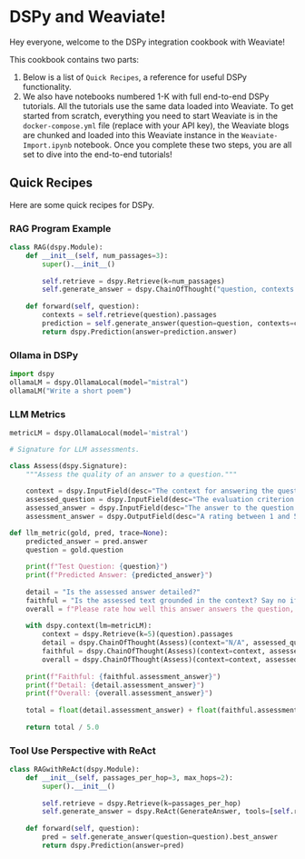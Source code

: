 # DSPy and Weaviate!

Hey everyone, welcome to the DSPy integration cookbook with Weaviate!

This cookbook contains two parts:
1. Below is a list of `Quick Recipes`, a reference for useful DSPy functionality.
2. We also have notebooks numbered 1-K with full end-to-end DSPy tutorials. All the tutorials use the same data loaded into Weaviate. To get started from scratch, everything you need to start Weaviate is in the `docker-compose.yml` file (replace with your API key), the Weaviate blogs are chunked and loaded into this Weaviate instance in the `Weaviate-Import.ipynb` notebook. Once you complete these two steps, you are all set to dive into the end-to-end tutorials!

## Quick Recipes

Here are some quick recipes for DSPy.

### RAG Program Example

```python
class RAG(dspy.Module):
    def __init__(self, num_passages=3):
        super().__init__()
        
        self.retrieve = dspy.Retrieve(k=num_passages)
        self.generate_answer = dspy.ChainOfThought("question, contexts -> answer")
    
    def forward(self, question):
        contexts = self.retrieve(question).passages
        prediction = self.generate_answer(question=question, contexts=contexts
        return dspy.Prediction(answer=prediction.answer)
```

### Ollama in DSPy

```python
import dspy
ollamaLM = dspy.OllamaLocal(model="mistral")
ollamaLM("Write a short poem")
```

### LLM Metrics

```python
metricLM = dspy.OllamaLocal(model='mistral')

# Signature for LLM assessments.

class Assess(dspy.Signature):
    """Assess the quality of an answer to a question."""
    
    context = dspy.InputField(desc="The context for answering the question.")
    assessed_question = dspy.InputField(desc="The evaluation criterion.")
    assessed_answer = dspy.InputField(desc="The answer to the question.")
    assessment_answer = dspy.OutputField(desc="A rating between 1 and 5. Only output the rating and nothing else.")

def llm_metric(gold, pred, trace=None):
    predicted_answer = pred.answer
    question = gold.question
    
    print(f"Test Question: {question}")
    print(f"Predicted Answer: {predicted_answer}")
    
    detail = "Is the assessed answer detailed?"
    faithful = "Is the assessed text grounded in the context? Say no if it includes significant facts not in the context."
    overall = f"Please rate how well this answer answers the question, `{question}` based on the context.\n `{predicted_answer}`"
    
    with dspy.context(lm=metricLM):
        context = dspy.Retrieve(k=5)(question).passages
        detail = dspy.ChainOfThought(Assess)(context="N/A", assessed_question=detail, assessed_answer=predicted_answer)
        faithful = dspy.ChainOfThought(Assess)(context=context, assessed_question=faithful, assessed_answer=predicted_answer)
        overall = dspy.ChainOfThought(Assess)(context=context, assessed_question=overall, assessed_answer=predicted_answer)
    
    print(f"Faithful: {faithful.assessment_answer}")
    print(f"Detail: {detail.assessment_answer}")
    print(f"Overall: {overall.assessment_answer}")
    
    total = float(detail.assessment_answer) + float(faithful.assessment_answer)*2 + float(overall.assessment_answer)
    
    return total / 5.0
```

### Tool Use Perspective with ReAct

```python
class RAGwithReAct(dspy.Module):
    def __init__(self, passages_per_hop=3, max_hops=2):
        super().__init__()
        
        self.retrieve = dspy.Retrieve(k=passages_per_hop)
        self.generate_answer = dspy.ReAct(GenerateAnswer, tools=[self.retrieve])
    
    def forward(self, question):
        pred = self.generate_answer(question=question).best_answer
        return dspy.Prediction(answer=pred)
```
